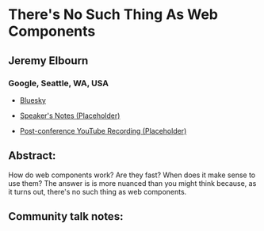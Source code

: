 # There's No Such Thing As Web Components 

## Jeremy Elbourn
### Google, Seattle, WA, USA 
- [Bluesky](https://bsky.app/profile/jelbourn.bsky.social) 

- [Speaker's Notes (Placeholder)]()
- [Post-conference YouTube Recording (Placeholder)]()
## Abstract: 

How do web components work? Are they fast? When does it make sense to use them? The answer is is more nuanced than you might think because, as it turns out, there's no such thing as web components. 
## Community talk notes: 